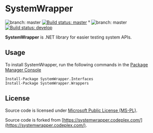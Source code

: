 # SystemWrapper

![branch: master](http://img.shields.io/badge/branch-master-blue.svg?style=flat) [![Build status: master](https://ci.appveyor.com/api/projects/status/1126fol0d56a8my8/branch/master?svg=true)](https://ci.appveyor.com/project/jozefizso/systemmock/branch/master) ° ![branch: master](http://img.shields.io/badge/branch-develop-blue.svg?style=flat) [![Build status: develop](https://ci.appveyor.com/api/projects/status/1126fol0d56a8my8/branch/develop?svg=true)](https://ci.appveyor.com/project/jozefizso/systemmock/branch/develop)

**SystemWrapper** is .NET library for easier testing system APIs.

## Usage

To install SystemWrapper, run the following commands in the [Package Manager Console](http://docs.nuget.org/docs/start-here/using-the-package-manager-console)


```
Install-Package SystemWrapper.Interfaces
Install-Package SystemWrapper.Wrappers
```


## License

Source code is licensed under [Microsoft Public License (MS-PL)](LICENSE.txt).

Source code is forked from [https://systemwrapper.codeplex.com/](https://systemwrapper.codeplex.com/).
